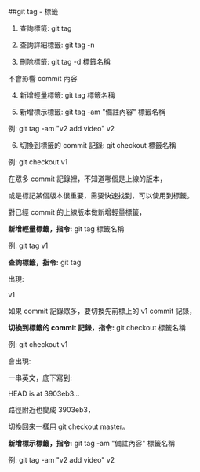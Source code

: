 ##git tag - 標籤

1. 查詢標籤: git tag

2. 查詢詳細標籤: git tag -n

3. 刪除標籤: git tag -d 標籤名稱

不會影響 commit 內容

4. 新增輕量標籤: git tag 標籤名稱

5. 新增標示標籤: git tag -am "備註內容" 標籤名稱

例: git tag -am "v2 add video" v2

6. 切換到標籤的 commit 記錄: git checkout 標籤名稱

例: git checkout v1

在眾多 commit 記錄裡，不知道哪個是上線的版本，

或是標記某個版本很重要，需要快速找到，可以使用到標籤。

對已經 commit 的上線版本做新增輕量標籤，

**新增輕量標籤，指令:**
git tag 標籤名稱

例: git tag v1

**查詢標籤，指令:**
git tag

出現:

v1

如果 commit 記錄眾多，要切換先前標上的 v1 commit 記錄，

**切換到標籤的 commit 記錄，指令:**
git checkout 標籤名稱

例: git checkout v1

會出現:

一串英文，底下寫到:

HEAD is at 3903eb3...

路徑附近也變成 3903eb3，

切換回來一樣用 git checkout master。

**新增標示標籤，指令:**
git tag -am "備註內容" 標籤名稱

例: git tag -am "v2 add video" v2